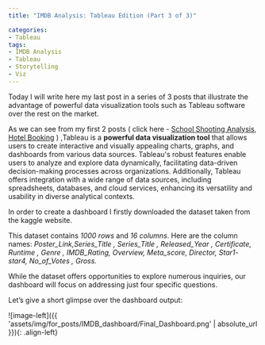 ```yaml
---
title: "IMDB Analysis: Tableau Edition (Part 3 of 3)"

categories:
- Tableau  
tags:
- IMDB Analysis
- Tableau 
- Storytelling
- Viz
---
```


Today I will write here my last post in a series of 3 posts that illustrate the advantage of powerful data visualization tools such as Tableau software over the rest on the market. 

As we can see from my first 2 posts ( click here  - [School Shooting Analysis](https://analyticsforpleasure.github.io/posts/post_Analyzing_school_shooting/), [Hotel Booking](https://analyticsforpleasure.github.io/posts/Hotel_booking/) ) ,Tableau is a **powerful data visualization tool** that allows users to create interactive and visually appealing charts, graphs, and dashboards from various data sources. Tableau's robust features enable users to analyze and explore data dynamically, facilitating data-driven decision-making processes across organizations. Additionally, Tableau offers integration with a wide range of data sources, including spreadsheets, databases, and cloud services, enhancing its versatility and usability in diverse analytical contexts.

In order to  create a dashboard I firstly downloaded the dataset taken from the kaggle website.

This dataset contains *1000 rows* and *16 columns*.
Here are the column names: *Poster_Link,Series_Title , Series_Title , Released_Year , Certificate, Runtime , Genre , IMDB_Rating, Overview, Meta_score, Director, Star1- star4, No_of_Votes , Gross.*

While the dataset offers opportunities to explore numerous inquiries, our dashboard will focus on addressing just four specific questions.


Let’s give a short glimpse over the dashboard output:


![image-left]({{ 'assets/img/for_posts/IMDB_dashboard/Final_Dashboard.png' | absolute_url }}){: .align-left} 
